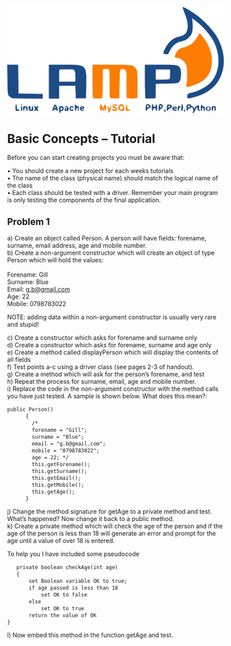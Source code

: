 <div align="center">
    <a href="https://github.com/Valikahn/lamp" target="_blank">
        <img alt="lamp" src="https://github.com/Valikahn/lamp/blob/master/web/img/lamp_img.png">
    </a>
</div>

# Basic Concepts – Tutorial 

Before you can start creating projects you must be aware that:

•	You should create a new project for each weeks tutorials<br />
•	The name of the class (physical name) should match the logical name of the class<br />
•	Each class should be tested with a driver. Remember your main program is only testing the components of the final application.<br />

## Problem 1<br />
a)	Create an object called Person. A person will have fields: forename, surname, email address, age and mobile number. <br />
b)	Create a non-argument constructor which will create an object of type Person which will hold the values: <br /><br />
Forename:	 Gill<br />
Surname:	 Blue<br />
Email:		g.b@gmail.com<br />
Age:		22<br />
Mobile:	0798783022<br />

NOTE: adding data within a non-argument constructor is usually very rare and stupid!<br />

c)	Create a constructor which asks for forename and surname only<br />
d)	Create a constructor which asks for forename, surname and age only<br />
e)	Create a method called displayPerson which will display the contents of all fields<br />
f)	Test points a-c using a driver class (see pages 2-3 of handout).<br />
g)	Create a method which will ask for the person’s forename, and test<br />
h)	Repeat the process for surname, email, age and mobile number.<br />
i)	Replace the code in the non-argument constructor with the method calls you have just tested. A sample is shown below. What does this mean?:<br />

```
public Person()
	  {
		/*
		forename = "Gill";
		surname = "Blue";
		email = "g.b@gmail.com";
		mobile = "0798783022";
		age = 22; */
		this.getForename();
		this.getSurname();
		this.getEmail();
		this.getMobile();
		this.getAge();
	  }
```

j)	Change the method signature for getAge to a private method and test. What’s happened? Now change it back to a public method.<br />
k)	Create a private method which will check the age of the person and if the age of the person is less than 18 will generate an error and prompt for the age until a value of over 18 is entered. <br />

To help you I have included some pseudocode<br />

 ```
	private boolean checkAge(int age)
	{
		set Boolean variable OK to true;
		if age passed is less than 18
			set OK to false
		else
			set OK to true
		return the value of OK
}	
```

l)	Now embed this method in the function getAge and test.<br />
